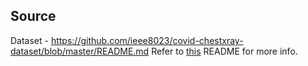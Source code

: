 ## Source
Dataset - https://github.com/ieee8023/covid-chestxray-dataset/blob/master/README.md
Refer to [this](https://github.com/ieee8023/covid-chestxray-dataset/blob/master/README.md) README for more info.